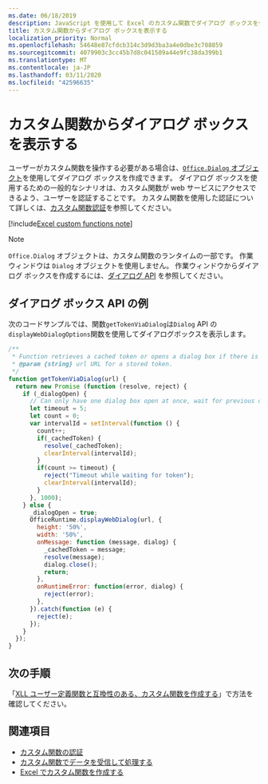 ```yaml
---
ms.date: 06/18/2019
description: JavaScript を使用して Excel のカスタム関数でダイアログ ボックスを作成します。
title: カスタム関数からダイアログ ボックスを表示する
localization_priority: Normal
ms.openlocfilehash: 54648e87cfdcb314c3d9d3ba3a4e0dbe3c708859
ms.sourcegitcommit: 4079903c3cc45b7d8c041509a44e9fc38da399b1
ms.translationtype: MT
ms.contentlocale: ja-JP
ms.lasthandoff: 03/11/2020
ms.locfileid: "42596635"
---
```

# <a name="display-a-dialog-box-from-a-custom-function"></a>カスタム関数からダイアログ ボックスを表示する

ユーザーがカスタム関数を操作する必要がある場合は、[`Office.Dialog` オブジェクト](/javascript/api/office-runtime/officeruntime.dialog)を使用してダイアログ ボックスを作成できます。 ダイアログ ボックスを使用するための一般的なシナリオは、カスタム関数が web サービスにアクセスできるよう、ユーザーを認証することです。 カスタム関数を使用した認証について詳しくは、[カスタム関数認証](./custom-functions-authentication.md)を参照してください。

[!include[Excel custom functions note](../includes/excel-custom-functions-note.md)]

>[!NOTE]
> `Office.Dialog` オブジェクトは、カスタム関数のランタイムの一部です。 作業ウィンドウは `Dialog` オブジェクトを使用しません。 作業ウィンドウからダイアログ ボックスを作成するには、[ダイアログ API](../develop/dialog-api-in-office-add-ins.md) を参照してください。

## <a name="dialog-box-api-example"></a>ダイアログ ボックス API の例

次のコードサンプルでは、関数`getTokenViaDialog`は`Dialog` API の`displayWebDialogOptions`関数を使用してダイアログボックスを表示します。

```js
/**
 * Function retrieves a cached token or opens a dialog box if there is no saved token. Note that this is not a sufficient example of authentication but is intended to show the capabilities of the Dialog object.
 * @param {string} url URL for a stored token.
 */
function getTokenViaDialog(url) {
  return new Promise (function (resolve, reject) {
    if (_dialogOpen) {
      // Can only have one dialog box open at once, wait for previous dialog box's token
      let timeout = 5;
      let count = 0;
      var intervalId = setInterval(function () {
        count++;
        if(_cachedToken) {
          resolve(_cachedToken);
          clearInterval(intervalId);
        }
        if(count >= timeout) {
          reject("Timeout while waiting for token");
          clearInterval(intervalId);
        }
      }, 1000);
    } else {
      _dialogOpen = true;
      OfficeRuntime.displayWebDialog(url, {
        height: '50%',
        width: '50%',
        onMessage: function (message, dialog) {
          _cachedToken = message;
          resolve(message);
          dialog.close();
          return;
        },
        onRuntimeError: function(error, dialog) {
          reject(error);
        },
      }).catch(function (e) {
        reject(e);
      });
    }
  });
}
```

## <a name="next-steps"></a>次の手順
「[XLL ユーザー定義関数と互換性のある、カスタム関数を作成する](make-custom-functions-compatible-with-xll-udf.md)」で方法を確認してください。

## <a name="see-also"></a>関連項目

* [カスタム関数の認証](custom-functions-authentication.md)
* [カスタム関数でデータを受信して​​処理する](custom-functions-web-reqs.md)
* [Excel でカスタム関数を作成する](custom-functions-overview.md)

